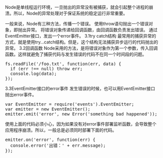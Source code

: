 Node是单线程运行环境，一旦抛出的异常没有被捕获，就会引起整个进程的崩溃。所以，Node的异常处理对于保证系统的稳定运行非常重要。

一般来说，Node有三种方法，传播一个错误。
    使用throw语句抛出一个错误对象，即抛出异常。
    将错误对象传递给回调函数，由回调函数负责发出错误。
    通过EventEmitter接口，发出一个error事件。
3.1try catch结构
最常用的捕获异常的方式，就是使用try…catch结构。但是，这个结构无法捕获异步运行的代码抛出的异常。
3.2回调函数
Node采用的方法，是将错误对象作为第一个参数，传入回调函数。这样就避免了捕获代码与发生错误的代码不在同一个时间段的问题。
<pre>
fs.readFile('/foo.txt', function(err, data) {
  if (err !== null) throw err;
  console.log(data);
});
</pre>
3.3EventEmitter接口的error事件
发生错误的时候，也可以用EventEmitter接口抛出error事件。
<pre>
var EventEmitter = require('events').EventEmitter;
var emitter = new EventEmitter();
emitter.emit('error', new Error('something bad happened'));
</pre>
使用上面的代码必须小心，因为如果没有对error事件部署监听函数，会导致整个应用程序崩溃。所以，一般总是必须同时部署下面的代码。
<pre>
emitter.on('error', function(err) {
  console.error('出错：' + err.message);
});
</pre>
